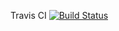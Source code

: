 Travis CI
[![Build Status](https://travis-ci.org/lkrjunior/devagil.svg?branch=master)](https://travis-ci.org/lkrjunior/devagil)
